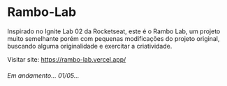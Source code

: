 # Rambo-Lab

Inspirado no Ignite Lab 02 da Rocketseat, este é o Rambo Lab, um projeto muito semelhante porém com pequenas modificações do projeto original, buscando alguma originalidade e exercitar a criatividade.

Visitar site: https://rambo-lab.vercel.app/

###### Em andamento... 01/05...
